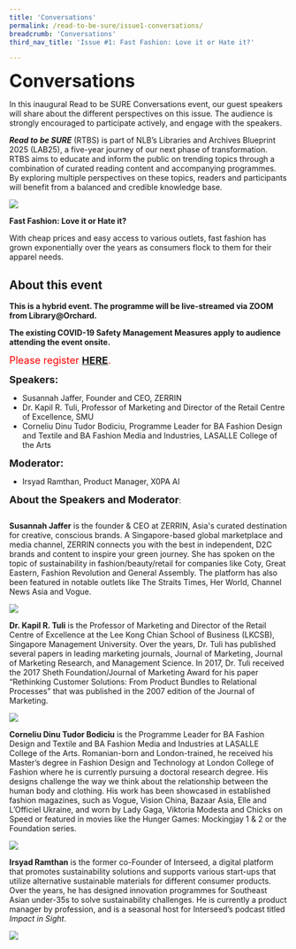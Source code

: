 ```yaml
---
title: 'Conversations'
permalink: /read-to-be-sure/issue1-conversations/
breadcrumb: 'Conversations'
third_nav_title: 'Issue #1: Fast Fashion: Love it or Hate it?'

---
```


**<font size=6>Conversations</font>**

In this inaugural Read to be SURE Conversations event, our guest speakers will share about the different perspectives on this issue. The audience is strongly encouraged to participate actively, and engage with the speakers. 

***Read to be SURE*** (RTBS) is part of NLB’s Libraries and Archives Blueprint 2025 (LAB25), a five-year journey of our next phase of transformation. RTBS aims to educate and inform the public on trending topics through a combination of curated reading content and accompanying programmes. By exploring multiple perspectives on these topics, readers and participants will benefit from a balanced and credible knowledge base.

<a href="https://www.eventbrite.sg/e/fast-fashion-love-it-or-hate-it-read-to-be-sure-tickets-202741323757">![](../images/RTBS1-EventBrite.JPG)</a>

**Fast Fashion: Love it or Hate it?**

With cheap prices and easy access to various outlets, fast fashion has grown exponentially over the years as consumers flock to them for their apparel needs. 

## About this event

**This is a hybrid event. The programme will be live-streamed via ZOOM from Library@Orchard.**

**The existing COVID-19 Safety Management Measures apply to audience attending the event onsite.**

<font size=4 color=red>Please register **[HERE](https://www.eventbrite.sg/e/fast-fashion-love-it-or-hate-it-read-to-be-sure-tickets-202741323757)**.</font>  



**<font size="4">Speakers:</font>**

- Susannah Jaffer, Founder and CEO, ZERRIN
- Dr. Kapil R. Tuli, Professor of Marketing and Director of the Retail Centre of Excellence, SMU
- Corneliu Dinu Tudor Bodiciu, Programme Leader for BA Fashion Design and Textile and BA Fashion Media and Industries, LASALLE College of the Arts

**<font size="4">Moderator:</font>** 

- Irsyad Ramthan, Product Manager, X0PA AI

   

**<font size="4">About the Speakers and Moderator</font>**:

![]()

**Susannah Jaffer** is the founder & CEO at ZERRIN, Asia's curated destination for creative, conscious brands. A Singapore-based global marketplace and media channel, ZERRIN connects you with the best in independent, D2C brands and content to inspire your green journey. She has spoken on the topic of sustainability in fashion/beauty/retail for companies like Coty, Great Eastern, Fashion Revolution and General Assembly. The platform has also been featured in notable outlets like The Straits Times, Her World, Channel News Asia and Vogue.

![](../images/rtbs1-susannah.JPG)

**Dr. Kapil R. Tuli** is the Professor of Marketing and Director of the Retail Centre of Excellence at the Lee Kong Chian School of Business (LKCSB), Singapore Management University. Over the years, Dr. Tuli has published several papers in leading marketing journals, Journal of Marketing, Journal of Marketing Research, and Management Science. In 2017, Dr. Tuli received the 2017 Sheth Foundation/Journal of Marketing Award for his paper “Rethinking Customer Solutions: From Product Bundles to Relational Processes” that was published in the 2007 edition of the Journal of Marketing.

![](../images/rtbs1-kapil.png)



**Corneliu Dinu Tudor Bodiciu** is the Programme Leader for BA Fashion Design and Textile and BA Fashion Media and Industries at LASALLE College of the Arts. Romanian-born and London-trained, he received his Master’s degree in Fashion Design and Technology at London College of Fashion where he is currently pursuing a doctoral research degree. His designs challenge the way we think about the relationship between the human body and clothing. His work has been showcased in established fashion magazines, such as Vogue, Vision China, Bazaar Asia, Elle and L’Officiel Ukraine, and worn by Lady Gaga, Viktoria Modesta and Chicks on Speed or featured in movies like the Hunger Games: Mockingjay 1 & 2 or the Foundation series.

![](../images/rtbs1-dinu.JPG)



**Irsyad Ramthan** is the former co-Founder of Interseed, a digital platform that promotes sustainability solutions and supports various start-ups that utilize alternative sustainable materials for different consumer products. Over the years, he has designed innovation programmes for Southeast Asian under-35s to solve sustainability challenges. He is currently a product manager by profession, and is a seasonal host for Interseed’s podcast titled *Impact in Sight*.  

![](../images/rtbs1-moderator.jpg) 